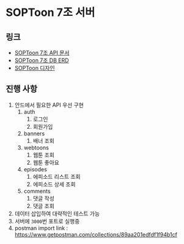# SOPToon 7조 서버

## 링크

- [SOPToon 7조 API 문서](https://docs.google.com/spreadsheets/d/1AEwCiex_988VvvxVCLf02J85tgG-PBzTwXg7_sqCPf0/edit?usp=drive_web&ouid=108513580381149678391)
- [SOPToon 7조 DB ERD](https://drive.google.com/drive/folders/1Rwlh0jCc0AXZDa0R1y7bepb7y--1Lr5g)
- [SOPToon 디자인](https://xd.adobe.com/spec/12b5b616-bf84-46c4-7139-8c0617a29467-6484/screen/a4c8c20a-cd69-4124-b3bc-ade9a9cf0eee/-/)

## 진행 사항

1. 안드에서 필요한 API 우선 구현
   1. auth
      1. 로그인
      2. 회원가입
   2. banners
      1. 배너 조회
   3. webtoons
      1. 웹툰 조회
      2. 웹툰 좋아요
   4. episodes
      1. 에피소드 리스트 조회
      2. 에피소드 상세 조회
   5. comments
      1. 댓글 작성
      2. 댓글 조회
2. 데이터 삽입하여 대략적인 테스트 가능
3. 서버에 `3000`번 포트로 실행중
4. postman import link : https://www.getpostman.com/collections/89aa201edfdf1f94b1cf
